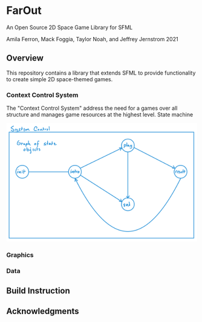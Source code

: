 # FarOut
An Open Source 2D Space Game Library for SFML 

Amila Ferron, Mack Foggia, Taylor Noah, and Jeffrey Jernstrom 2021

## Overview

This repository contains a library that extends SFML to provide functionality to create simple 2D space-themed games. 

### Context Control System

The "Context Control System" address the need for a games over all structure and manages game resources at the highest level. 
State machine

![State Diagram](./statediagram1.png)

### Graphics

### Data

## Build Instruction



















## Acknowledgments 


